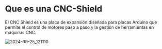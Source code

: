 # Que es una CNC-Shield

El CNC Shield es una placa de expansión diseñada para placas Arduino que permite el control de motores paso a paso y la gestión de herramientas en máquinas CNC. 

![2024-09-25_121110](https://github.com/user-attachments/assets/05d4f28e-b3d9-4782-9c86-22ce32cfd697)


